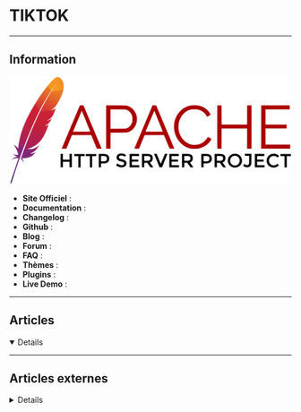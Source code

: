 # TIKTOK
----

## <i class="fa-solid fa-hashtag"></i> Information

![Logo](../../_media/apps/apache_http_server/apache_http_server_logo.svg ':size=250 :no-zoom')


> <i class="fa-solid fa-quote-left"></i>  <i class="fa-solid fa-quote-left fa-rotate-180"></i>


- <i class="fa-solid fa-globe"></i> **Site Officiel** : 
- <i class="fa-solid fa-book"></i> **Documentation** : 
- <i class="fa-solid fa-file-circle-question"></i> **Changelog** : 
- <i class="fa-brands fa-github"></i> **Github** : 
- <i class="fab fa-blogger-b"></i> **Blog** :
- <i class="fas fa-comments"></i> **Forum** :
- <i class="far fa-question-circle"></i> **FAQ** : 
- <i class="far fa-calendar-alt"></i> **Thèmes** : 
- <i class="fas fa-tools"></i> **Plugins** : 
- <i class="far fa-calendar-alt"></i> **Live Demo** : 

---

## <i class="fa-regular fa-newspaper"></i> Articles

<details open>

</details>

---

## <i class="fa-solid fa-glasses"></i> Articles externes

<details>

- [7 Ways TikTok Is Getting Safer for Kids and Teenagers](https://www.makeuseof.com/tiktok-getting-safer-for-kids-teenagers/)
- [How to Change Your TikTok Username](https://www.makeuseof.com/how-to-change-tiktok-username/)
- [How to Delete TikTok Videos From Your Account](https://www.makeuseof.com/how-to-delete-tiktok-videos/)
- [How to Download All of the Data TikTok Has About You](https://www.makeuseof.com/how-to-download-your-tiktok-data/)
- [How to Download TikTok Videos on PC and Mobile](https://www.makeuseof.com/tag/how-to-download-tiktok-videos/)
- [How to Edit TikTok Videos](https://www.makeuseof.com/how-to-edit-tiktok-videos/)
- [How to Get Verified on TikTok: 10 Tips](https://www.makeuseof.com/how-to-get-verified-on-tiktok/)
- [How to Go Live on TikTok (and How Many Followers You Need)](https://www.makeuseof.com/how-to-go-live-on-tiktok/)
- [How to Make a TikTok Video in 7 Easy Steps](https://www.makeuseof.com/how-to-make-tiktok-video/)
- [How to Set Up Two-Step Verification in TikTok](https://www.makeuseof.com/tiktok-enable-two-step-verification/)
- [How to Turn TikTok Captions On or Off When Watching Videos](https://www.makeuseof.com/how-to-turn-tiktok-captions-on-or-off/)
- [How to Use a TikTok Video as a Live Wallpaper on Android](https://www.makeuseof.com/how-to-set-tiktok-video-as-live-wallpaper-on-android/)
- [How Your TikTok Account Can Be Hacked and How to Prevent It](https://www.makeuseof.com/how-to-stop-tiktok-getting-hacked/)
- [Is TikTok Safe for Kids? A Guide for Parents](https://www.makeuseof.com/is-tiktok-safe-for-kids/)
- [Les risques de TikTok pour les enfants et comment s’en protéger](https://www.zataz.com/tik-tok-configuration-protection/)
- [TikTok : comment changer votre mot de passe ou le réinitialiser](https://www.phonandroid.com/tiktok-comment-changer-votre-mot-de-passe-ou-le-reinitialiser.html)
- [TikTok Makes Profiles of Younger Users Private by Default](https://www.makeuseof.com/tiktok-younger-users-private-default/)
- [What Happens When You Clear Your Cache on TikTok?](https://www.makeuseof.com/clear-cache-on-tiktok-meaning/)

</details>